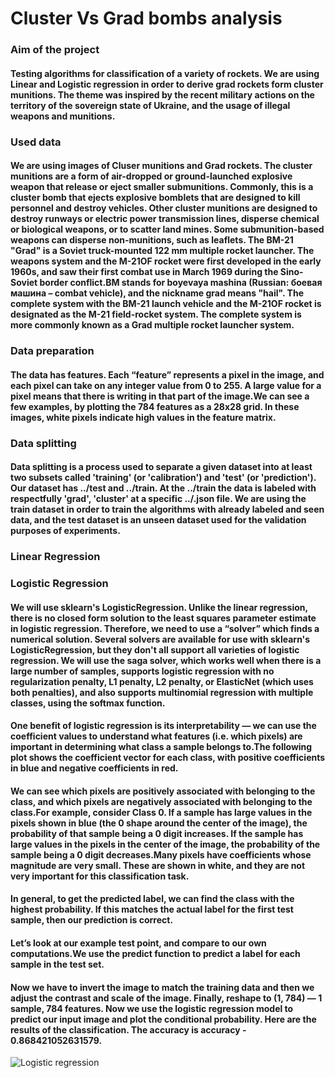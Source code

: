 # Cluster Vs Grad bombs analysis

### Aim of the project
#### Testing algorithms for classification of a variety of rockets. We are using Linear and Logistic regression in order to derive grad rockets form cluster munitions. The theme was inspired by the recent military actions on the territory of the sovereign state of Ukraine, and the usage of illegal weapons and munitions.

### Used data
#### We are using images of Cluser munitions and Grad rockets. The cluster munitions are a form of air-dropped or ground-launched explosive weapon that release or eject smaller submunitions. Commonly, this is a cluster bomb that ejects explosive bomblets that are designed to kill personnel and destroy vehicles. Other cluster munitions are designed to destroy runways or electric power transmission lines, disperse chemical or biological weapons, or to scatter land mines. Some submunition-based weapons can disperse non-munitions, such as leaflets. The BM-21 "Grad" is a Soviet truck-mounted 122 mm multiple rocket launcher. The weapons system and the M-21OF rocket were first developed in the early 1960s, and saw their first combat use in March 1969 during the Sino-Soviet border conflict.BM stands for boyevaya mashina (Russian: боевая машина – combat vehicle), and the nickname grad means "hail". The complete system with the BM-21 launch vehicle and the M-21OF rocket is designated as the M-21 field-rocket system. The complete system is more commonly known as a Grad multiple rocket launcher system.

### Data preparation
#### The data has features. Each “feature” represents a pixel in the image, and each pixel can take on any integer value from 0 to 255. A large value for a pixel means that there is writing in that part of the image.We can see a few examples, by plotting the 784 features as a 28x28 grid. In these images, white pixels indicate high values in the feature matrix.


### Data splitting
#### Data splitting is a process used to separate a given dataset into at least two subsets called 'training' (or 'calibration') and 'test' (or 'prediction'). Our dataset has ../test and ../train. At the ../train the data is labeled with respectfully 'grad', 'cluster' at a specific ../.json file. We are using the train dataset in order to train the algorithms with already labeled and seen data, and the test dataset is an unseen dataset used for the validation purposes of experiments.

### Linear Regression

### Logistic Regression
#### We will use sklearn's LogisticRegression. Unlike the linear regression, there is no closed form solution to the least squares parameter estimate in logistic regression. Therefore, we need to use a “solver” which finds a numerical solution. Several solvers are available for use with sklearn's LogisticRegression, but they don't all support all varieties of logistic regression. We will use the saga solver, which works well when there is a large number of samples, supports logistic regression with no regularization penalty, L1 penalty, L2 penalty, or ElasticNet (which uses both penalties), and also supports multinomial regression with multiple classes, using the softmax function. 
#### One benefit of logistic regression is its interpretability — we can use the coefficient values to understand what features (i.e. which pixels) are important in determining what class a sample belongs to.The following plot shows the coefficient vector for each class, with positive coefficients in blue and negative coefficients in red.
#### We can see which pixels are positively associated with belonging to the class, and which pixels are negatively associated with belonging to the class.For example, consider Class 0. If a sample has large values in the pixels shown in blue (the 0 shape around the center of the image), the probability of that sample being a 0 digit increases. If the sample has large values in the pixels in the center of the image, the probability of the sample being a 0 digit decreases.Many pixels have coefficients whose magnitude are very small. These are shown in white, and they are not very important for this classification task.
#### In general, to get the predicted label, we can find the class with the highest probability. If this matches the actual label for the first test sample, then our prediction is correct.
#### Let’s look at our example test point, and compare to our own computations.We use the predict function to predict a label for each sample in the test set. 
#### Now we have to invert the image to match the training data and then we adjust the contrast and scale of the image. Finally, reshape to (1, 784) — 1 sample, 784 features. Now we use the logistic regression model to predict our input image and plot the conditional probability. Here are the results of the classification. The accuracy is accuracy - 0.868421052631579.
<img
  src="../logisticregression1.png"
  alt="Logistic regression"
  title="Logistic regression"
  style="display: inline-block; margin: 0 auto; max-width: 300px">